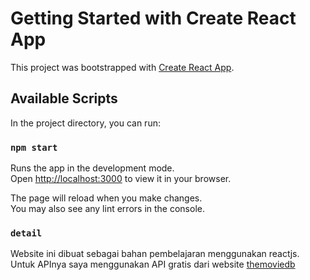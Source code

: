 # Getting Started with Create React App

This project was bootstrapped with [Create React App](https://github.com/facebook/create-react-app).

## Available Scripts

In the project directory, you can run:

### `npm start`

Runs the app in the development mode.\
Open [http://localhost:3000](http://localhost:3000) to view it in your browser.

The page will reload when you make changes.\
You may also see any lint errors in the console.

### `detail`

Website ini dibuat sebagai bahan pembelajaran menggunakan reactjs.
Untuk APInya saya menggunakan API gratis dari website [themoviedb](https://developers.themoviedb.org)
